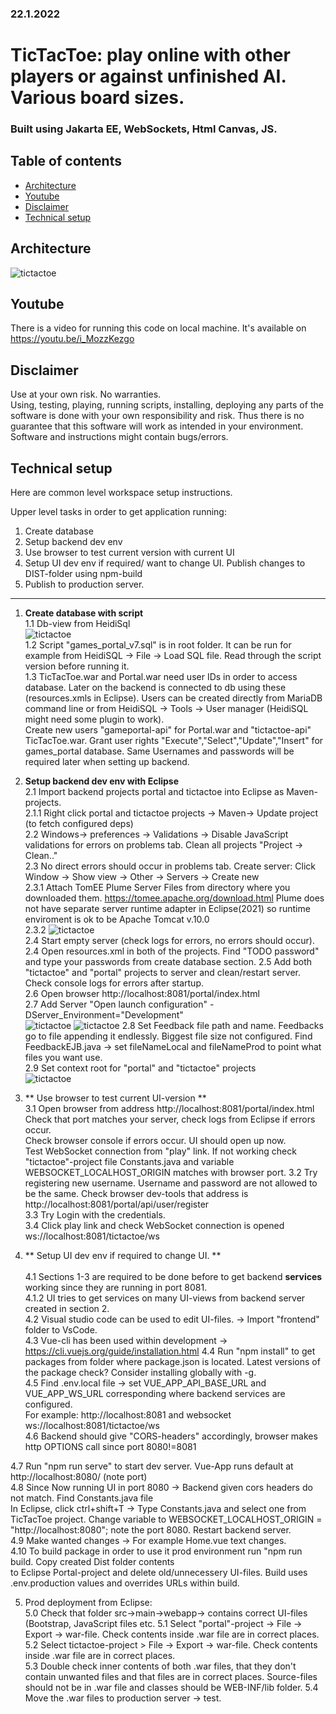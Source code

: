 ### 22.1.2022 
# TicTacToe: play online with other players or against unfinished AI. Various board sizes. <br> 
### Built using Jakarta EE, WebSockets, Html Canvas, JS.

## Table of contents
* [Architecture](#architecture)
* [Youtube](#Youtube)
* [Disclaimer](#Disclaimer)
* [Technical setup](#Technicalsetup])


## Architecture

 ![tictactoe](./OverAll.png)
 
 
## Youtube
There is a video for running this code on local machine. It's available on https://youtu.be/i_MozzKezgo

## Disclaimer
Use at your own risk. No warranties. <br>
Using, testing, playing, running scripts, installing, deploying any parts of the software is done with your own responsibility and risk. Thus there is no guarantee that this software will work as intended in your environment. Software and instructions might contain bugs/errors.

## Technical setup
Here are common level workspace setup instructions. <br>

Upper level tasks in order to get application running:
1. Create database
2. Setup backend dev env
3. Use browser to test current version with current UI
4. Setup UI dev env if required/ want to change UI. Publish changes to DIST-folder using npm-build
5. Publish to production server.

---
1. **Create database with script** <br>
1.1  Db-view from HeidiSql <br> ![tictactoe](./DatabaseViewFromHeidiSQL.png)  <br>
1.2 Script "games_portal_v7.sql" is in root folder. It can be run for example from HeidiSQL -> File -> Load SQL file. Read through the script version before running it.<br>
1.3 TicTacToe.war and Portal.war need user IDs in order to access database. Later on the backend is connected to db using these (resources.xmls in Eclipse). Users can be created directly from MariaDB command line or from HeidiSQL -> Tools -> User manager (HeidiSQL might need some plugin to work).<br>
Create new users "gameportal-api" for Portal.war and "tictactoe-api" TicTacToe.war. Grant user rights "Execute","Select","Update","Insert" for games_portal database. Same Usernames and passwords will be required later when setting up backend. <br>
2. **Setup backend dev env with Eclipse** <br>
2.1 Import backend projects portal and tictactoe into Eclipse as Maven-projects. <br>
2.1.1 Right click portal and tictactoe projects -> Maven-> Update project (to fetch configured deps) <br>
2.2 Windows-> preferences -> Validations -> Disable JavaScript validations for errors on problems tab. Clean all projects "Project -> Clean.."<br>
2.3 No direct errors should occur in problems tab. Create server: Click Window -> Show view -> Other -> Servers -> Create new <br>
2.3.1 Attach TomEE Plume Server Files from directory where you downloaded them. https://tomee.apache.org/download.html 
Plume does not have separate server runtime adapter in Eclipse(2021) so runtime enviroment is ok to be Apache Tomcat v.10.0 <br>
2.3.2 ![tictactoe](./ServerInEclipse.png) <br>
2.4 Start empty server (check logs for errors, no errors should occur). <br>
2.4 Open resources.xml in both of the projects. Find "TODO password" and type your passwords from create database section.
2.5 Add both "tictactoe" and "portal" projects to server and clean/restart server. Check console logs for errors after startup. <br>
2.6 Open browser http://localhost:8081/portal/index.html  <br>
2.7 Add Server "Open launch configuration" -DServer_Environment="Development" <br>
![tictactoe](./AddLauncConfigurationEnvironment.png)
![tictactoe](./ServerLaunchConfig.png)
2.8 Set Feedback file path and name. Feedbacks go to file appending it endlessly. Biggest file size not configured.
	Find FeedbackEJB.java -> set fileNameLocal and fileNameProd to point what files you want use. <br>
2.9 Set context root for "portal" and "tictactoe" projects <br>
![tictactoe](./TomEEContextRoots.png) <br>
3. ** Use browser to test current UI-version ** <br>
3.1 Open browser from address http://localhost:8081/portal/index.html
    Check that port matches your server, check logs from Eclipse if errors occur. <br>
    Check browser console if errors occur.
    UI should open up now. <br> Test WebSocket connection from "play" link. If not working check "tictactoe"-project file Constants.java and variable WEBSOCKET_LOCALHOST_ORIGIN matches with browser port.
3.2 Try registering new username. Username and password are not allowed to be the same. Check browser dev-tools
	that address is http://localhost:8081/portal/api/user/register  <br>
3.3 Try Login with the credentials. <br>
3.4 Click play link and check WebSocket connection is opened ws://localhost:8081/tictactoe/ws <br>

4. ** Setup UI dev env if required to change UI. ** <br>  
        4.1 Sections 1-3 are required to be done before to get backend **services** working since they are running in port 8081. <br>
	4.1.2 UI tries to get services on many UI-views from backend server created in section 2. <br>
  	4.2 Visual studio code can be used to edit UI-files. -> Import "frontend" folder to VsCode. <br>
  	4.3 Vue-cli has been used within development -> https://cli.vuejs.org/guide/installation.html
  	4.4 Run "npm install" to get packages from folder where package.json is located. Latest versions of the package check? Consider installing globally with -g. <br>
  	4.5 Find .env.local file -> set VUE_APP_API_BASE_URL and VUE_APP_WS_URL corresponding where backend services are configured. <br>
         For example: http://localhost:8081  and websocket ws://localhost:8081/tictactoe/ws <br>
  	4.6 Backend should give "CORS-headers" accordingly, browser makes http OPTIONS call since port 8080!=8081 <br>
  
  4.7 Run "npm run serve" to start dev server. Vue-App runs default at http://localhost:8080/ (note port) <br>
  4.8 Since Now running UI in port 8080 -> Backend given cors headers do not match. Find Constants.java file <br>
      In Eclipse, click ctrl+shift+T -> Type Constants.java and select one from TicTacToe project.
	  Change variable to WEBSOCKET_LOCALHOST_ORIGIN = "http://localhost:8080"; note the port 8080. Restart backend server. <br>
  4.9 Make wanted changes -> For example Home.vue text changes.<br>
  4.10 To build package in order to use it prod environment run "npm run build. Copy created Dist folder contents <br>
	  to Eclipse Portal-project and delete old/unnecessery UI-files. Build uses .env.production values and overrides URLs within build.

5. Prod deployment from Eclipse: <br>
 5.0 Check that folder src->main->webapp-> contains correct UI-files (Bootstrap, JavaScript files etc.
	5.1 Select "portal"-project ->  File -> Export -> war-file. Check contents inside .war file are in correct places. <br>
	5.2 Select tictactoe-project >  File -> Export -> war-file. Check contents inside .war file are in correct places.<br>
	5.3 Double check inner contents of both .war files, that they don't contain unwanted files and that files are
	 in correct places. Source-files should not be in .war file and classes should be WEB-INF/lib folder.
	5.4 Move the .war files to production server -> test.
